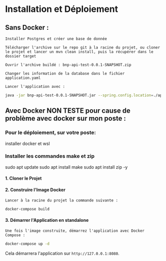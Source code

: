 # Installation et Déploiement

## Sans Docker :

```Installer Postgres et créer une base de donnée```

```Télécharger l'archive sur le repo git à la racine du projet, ou cloner le projet et lancer un mvn clean install, puis la récupérer dans le dossier target```

```Ouvrir l'archive buildé : bnp-api-test-0.0.1-SNAPSHOT.zip ```

```Changer les information de la database dans le fichier application.yaml ```

```Lancer l'application avec :```
```bash
java -jar bnp-api-test-0.0.1-SNAPSHOT.jar --spring.config.location=./application.yaml
```








## Avec Docker NON TESTE pour cause de problème avec docker sur mon poste  :
### Pour le déploiement, sur votre poste:
installer docker et wsl
### Installer les commandes make et zip
sudo apt update
sudo apt install make
sudo apt install zip -y

#### 1. Cloner le Projet
#### 2. Construire l'Image Docker
```Lancer à la racine du projet la commande suivante :```

```bash
docker-compose build
```

#### 3. Démarrer l'Application en standalone
```Une fois l'image construite, démarrez l'application avec Docker Compose :```
```bash
docker-compose up -d
```
Cela démarrera l'application sur `http://127.0.0.1:8080`.